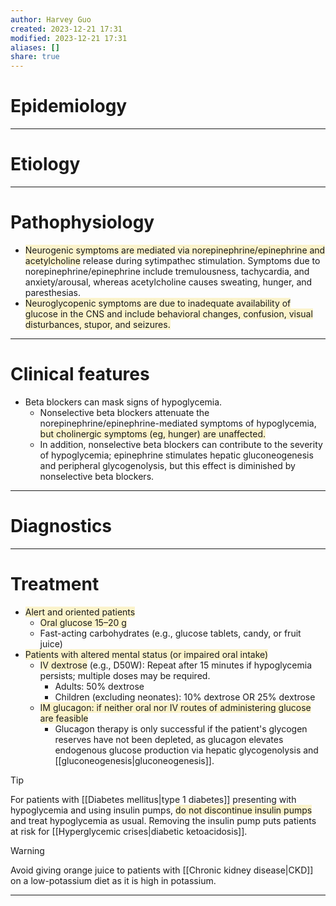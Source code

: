 ```yaml
---
author: Harvey Guo
created: 2023-12-21 17:31
modified: 2023-12-21 17:31
aliases: []
share: true
---
```

# Epidemiology


---
# Etiology


---
# Pathophysiology
- <span style="background:rgba(240, 200, 0, 0.2)">Neurogenic symptoms are mediated via norepinephrine/epinephrine and acetylcholine</span> release during sytimpathec stimulation. Symptoms due to norepinephrine/epinephrine include tremulousness, tachycardia, and anxiety/arousal, whereas acetylcholine causes sweating, hunger, and paresthesias.
- <span style="background:rgba(240, 200, 0, 0.2)">Neuroglycopenic symptoms are due to inadequate availability of glucose in the CNS and include behavioral changes, confusion, visual disturbances, stupor, and seizures.</span>

---
# Clinical features
- Beta blockers can mask signs of hypoglycemia.
	- Nonselective beta blockers attenuate the norepinephrine/epinephrine-mediated symptoms of hypoglycemia, <span style="background:rgba(240, 200, 0, 0.2)">but cholinergic symptoms (eg, hunger) are unaffected.</span>
	- In addition, nonselective beta blockers can contribute to the severity of hypoglycemia; epinephrine stimulates hepatic gluconeogenesis and peripheral glycogenolysis, but this effect is diminished by nonselective beta blockers.

---
# Diagnostics


---
# Treatment
- <span style="background:rgba(240, 200, 0, 0.2)">Alert and oriented patients</span>
	- <span style="background:rgba(240, 200, 0, 0.2)">Oral glucose 15–20 g </span>
	- Fast-acting carbohydrates (e.g., glucose tablets, candy, or fruit juice)
- <span style="background:rgba(240, 200, 0, 0.2)">Patients with altered mental status (or impaired oral intake) </span>
	- <span style="background:rgba(240, 200, 0, 0.2)">IV dextrose</span> (e.g., D50W): Repeat after 15 minutes if hypoglycemia persists; multiple doses may be required. 
		- Adults: 50% dextrose
		- Children (excluding neonates): 10% dextrose OR 25% dextrose
	- <span style="background:rgba(240, 200, 0, 0.2)">IM glucagon: if neither oral nor IV routes of administering glucose are feasible</span>
		- Glucagon therapy is only successful if the patient's glycogen reserves have not been depleted, as glucagon elevates endogenous glucose production via hepatic glycogenolysis and [[gluconeogenesis|gluconeogenesis]].

>[!tip] 
>For patients with [[Diabetes mellitus|type 1 diabetes]] presenting with hypoglycemia and using insulin pumps, <span style="background:rgba(240, 200, 0, 0.2)">do not discontinue insulin pumps</span> and treat hypoglycemia as usual. Removing the insulin pump puts patients at risk for [[Hyperglycemic crises|diabetic ketoacidosis]].

>[!warning] 
>Avoid giving orange juice to patients with [[Chronic kidney disease|CKD]] on a low-potassium diet as it is high in potassium.

---
